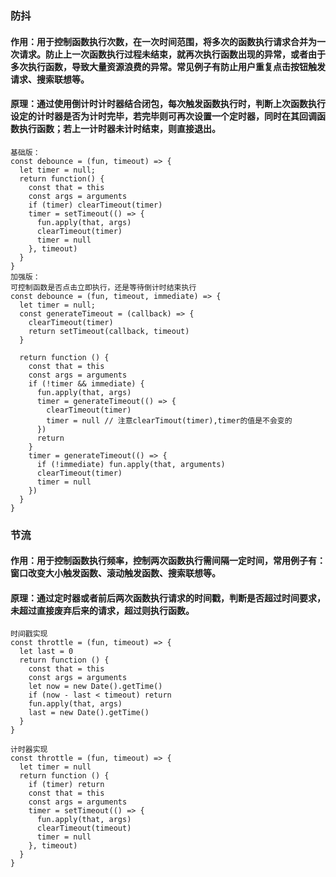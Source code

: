 ### 防抖

#### 作用：用于控制函数执行次数，在一次时间范围，将多次的函数执行请求合并为一次请求。防止上一次函数执行过程未结束，就再次执行函数出现的异常，或者由于多次执行函数，导致大量资源浪费的异常。常见例子有防止用户重复点击按钮触发请求、搜索联想等。

#### 原理：通过使用倒计时计时器结合闭包，每次触发函数执行时，判断上次函数执行设定的计时器是否为计时完毕，若完毕则可再次设置一个定时器，同时在其回调函数执行函数；若上一计时器未计时结束，则直接退出。
```
基础版：
const debounce = (fun, timeout) => {
  let timer = null;
  return function() {
    const that = this
    const args = arguments
    if (timer) clearTimeout(timer)
    timer = setTimeout(() => {
      fun.apply(that, args)
      clearTimeout(timer)
      timer = null
    }, timeout)
  }
}
加强版：
可控制函数是否点击立即执行，还是等待倒计时结束执行
const debounce = (fun, timeout, immediate) => {
  let timer = null;
  const generateTimeout = (callback) => {
    clearTimeout(timer)
    return setTimeout(callback, timeout)
  }

  return function () {
    const that = this
    const args = arguments
    if (!timer && immediate) {
      fun.apply(that, args)
      timer = generateTimeout(() => {
        clearTimeout(timer)
        timer = null // 注意clearTimout(timer),timer的值是不会变的
      })
      return 
    }
    timer = generateTimeout(() => {
      if (!immediate) fun.apply(that, arguments)
      clearTimeout(timer)
      timer = null
    })
  }
}
```

### 节流

#### 作用：用于控制函数执行频率，控制两次函数执行需间隔一定时间，常用例子有：窗口改变大小触发函数、滚动触发函数、搜索联想等。

#### 原理：通过定时器或者前后两次函数执行请求的时间戳，判断是否超过时间要求，未超过直接废弃后来的请求，超过则执行函数。

```
时间戳实现
const throttle = (fun, timeout) => {
  let last = 0
  return function () {
    const that = this
    const args = arguments
    let now = new Date().getTime()
    if (now - last < timeout) return
    fun.apply(that, args)
    last = new Date().getTime()
  }
}

计时器实现
const throttle = (fun, timeout) => {
  let timer = null
  return function () {
    if (timer) return
    const that = this
    const args = arguments
    timer = setTimeout(() => {
      fun.apply(that, args)
      clearTimeout(timeout)
      timer = null
    }, timeout)
  }
}
```
